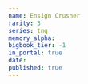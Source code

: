 ```yaml
---
name: Ensign Crusher
rarity: 3
series: tng
memory_alpha:
bigbook_tier: -1
in_portal: true
date:
published: true
---
```



